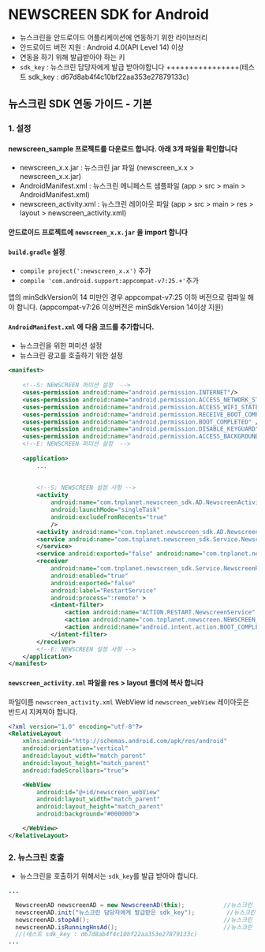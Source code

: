 # NEWSCREEN SDK for Android

* 뉴스크린을 안드로이드 어플리케이션에 연동하기 위한 라이브러리
* 안드로이드 버전 지원 : Android 4.0(API Level 14) 이상
* 연동을 하기 위해 발급받아야 하는 키
* `sdk_key` : 뉴스크린 담당자에게 발급 받아야합니다 ++++++++++++++++(테스트 sdk_key : d67d8ab4f4c10bf22aa353e27879133c)


## 뉴스크린 SDK 연동 가이드 - 기본

### 1. 설정

#### newscreen_sample 프로젝트를 다운로드 합니다. 아래 3개 파일을 확인합니다
- newscreen_x.x.jar : 뉴스크린 jar 파일 (newscreen_x.x > newscreen_x.x.jar)
- AndroidManifest.xml : 뉴스크린 메니페스트 샘플파일 (app > src > main > AndroidManifest.xml)
- newscreen_activity.xml : 뉴스크린 레이아웃 파일 (app > src > main > res > layout > newscreen_activity.xml)
  

#### 안드로이드 프로젝트에 `newscreen_x.x.jar` 을 import 합니다

#### `build.gradle` 설정
- `compile project(':newscreen_x.x')` 추가
- `compile 'com.android.support:appcompat-v7:25.+'`추가

앱의 minSdkVersion이 14 미만인 경우 appcompat-v7:25 이하 버전으로 컴파일 해야 합니다. (appcompat-v7:26 이상버전은 minSdkVersion 14이상 지원)

#### `AndroidManifest.xml` 에 다음 코드를 추가합니다.
- 뉴스크린을 위한 퍼미션 설정
- 뉴스크린 광고를 호출하기 위한 설정
```Xml
<manifest>
  
    <!--S: NEWSCREEN 퍼미션 설정  -->
    <uses-permission android:name="android.permission.INTERNET"/>
    <uses-permission android:name="android.permission.ACCESS_NETWORK_STATE"/>
    <uses-permission android:name="android.permission.ACCESS_WIFI_STATE" />
    <uses-permission android:name="android.permission.RECEIVE_BOOT_COMPLETED" />
    <uses-permission android:name="android.permission.BOOT_COMPLETED" />
    <uses-permission android:name="android.permission.DISABLE_KEYGUARD" />
    <uses-permission android:name="android.permission.ACCESS_BACKGROUND_SERVICE" />
    <!--E: NEWSCREEN 퍼미션 설정  -->
    
    <application>
        ...
        
  
        <!--S: NEWSCREEN 설정 사항 -->
        <activity
            android:name="com.tnplanet.newscreen_sdk.AD.NewscreenActivity"
            android:launchMode="singleTask"
            android:excludeFromRecents="true"
            />
        <activity android:name="com.tnplanet.newscreen_sdk.AD.NewscreenAvoidPatternActivity" />
        <service android:name="com.tnplanet.newscreen_sdk.Service.NewscreenService">
        </service>
        <service android:exported="false" android:name="com.tnplanet.newscreen_sdk.Service.NewscreenForeGroundService" android:process=":locker" />
        <receiver
            android:name="com.tnplanet.newscreen_sdk.Service.NewscreenRestartService"
            android:enabled="true"
            android:exported="false"
            android:label="RestartService"
            android:process=":remote" >
            <intent-filter>
                <action android:name="ACTION.RESTART.NewscreenService" />
                <action android:name="com.tnplanet.newscreen.NEWSCREEN_BROADCAST_DATA" />
                <action android:name="android.intent.action.BOOT_COMPLETED" />
            </intent-filter>
        </receiver>
        <!--E: NEWSCREEN 설정 사항 -->
    </application>
</manifest>
```

#### `newscreen_activity.xml` 파일을 res > layout 폴더에 복사 합니다
파일이름 `newscreen_activity.xml`
WebView id `newscreen_webView`
레이아웃은 반드시 지켜져야 합니다.

```Xml
<?xml version="1.0" encoding="utf-8"?>
<RelativeLayout
    xmlns:android="http://schemas.android.com/apk/res/android"
    android:orientation="vertical"
    android:layout_width="match_parent"
    android:layout_height="match_parent"
    android:fadeScrollbars="true">

    <WebView
        android:id="@+id/newscreen_webView"
        android:layout_width="match_parent"
        android:layout_height="match_parent"
        android:background="#000000">

    </WebView>
</RelativeLayout>

```

### 2. 뉴스크린 호출
- 뉴스크린을 호출하기 위해서는 `sdk_key`를 발급 받아야 합니다.

```Java
...

  NewscreenAD newscreenAD = new NewscreenAD(this);           //뉴스크린 정의
  newscreenAD.init("뉴스크린 담당자에게 발급받은 sdk_key");         //뉴스크린 시작
  newscreenAD.stopAd();                                      //뉴스크린 종료
  newscreenAD.isRunningHnsAd();                              //뉴스크린 동작중인 여부 확인
  //(테스트 sdk_key : d67d8ab4f4c10bf22aa353e27879133c)
...
```
